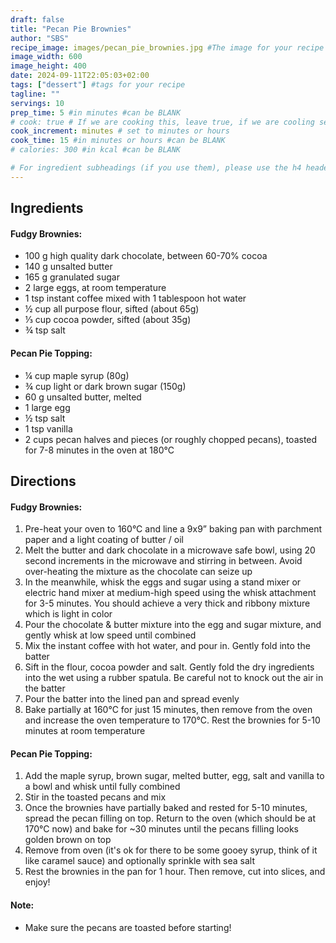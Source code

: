 ```yaml
---
draft: false
title: "Pecan Pie Brownies"
author: "SBS"
recipe_image: images/pecan_pie_brownies.jpg #The image for your recipe
image_width: 600
image_height: 400
date: 2024-09-11T22:05:03+02:00
tags: ["dessert"] #tags for your recipe
tagline: ""
servings: 10
prep_time: 5 #in minutes #can be BLANK
# cook: true # If we are cooking this, leave true, if we are cooling set to false
cook_increment: minutes # set to minutes or hours
cook_time: 15 #in minutes or hours #can be BLANK
# calories: 300 #in kcal #can be BLANK

# For ingredient subheadings (if you use them), please use the h4 header.  For print view I have those elements targeted
---
```



## Ingredients

#### Fudgy Brownies:

- 100 g high quality dark chocolate, between 60-70% cocoa
- 140 g unsalted butter
- 165 g granulated sugar
- 2 large eggs, at room temperature 
- 1 tsp instant coffee mixed with 1 tablespoon hot water
- ½ cup all purpose flour, sifted (about 65g)
- ⅓ cup cocoa powder, sifted (about 35g)
- ¾ tsp salt

#### Pecan Pie Topping:

- ¼ cup maple syrup (80g)
- ¾ cup light or dark brown sugar (150g)
- 60 g unsalted butter, melted
- 1 large egg
- ½ tsp salt
- 1 tsp vanilla
- 2 cups pecan halves and pieces (or roughly chopped pecans), toasted for 7-8 minutes in the oven at 180°C

## Directions

#### Fudgy Brownies:

1. Pre-heat your oven to 160°C and line a 9x9” baking pan with parchment paper and a light coating of butter / oil
2. Melt the butter and dark chocolate in a microwave safe bowl, using 20 second increments in the microwave and stirring in between. Avoid over-heating the mixture as the chocolate can seize up
3. In the meanwhile, whisk the eggs and sugar using a stand mixer or electric hand mixer at medium-high speed using the whisk attachment for 3-5 minutes. You should achieve a very thick and ribbony mixture which is light in color 
4. Pour the chocolate & butter mixture into the egg and sugar mixture, and gently whisk at low speed until combined 
5. Mix the instant coffee with hot water, and pour in. Gently fold into the batter
6. Sift in the flour, cocoa powder and salt. Gently fold the dry ingredients into the wet using a rubber spatula. Be careful not to knock out the air in the batter
7. Pour the batter into the lined pan and spread evenly
8. Bake partially at 160°C for just 15 minutes, then remove from the oven and increase the oven temperature to 170°C. Rest the brownies for 5-10 minutes at room temperature 

#### Pecan Pie Topping:
1. Add the maple syrup, brown sugar, melted butter, egg, salt and vanilla to a bowl and whisk until fully combined
2. Stir in the toasted pecans and mix
3. Once the brownies have partially baked and rested for 5-10 minutes, spread the pecan filling on top. Return to the oven (which should be at 170°C now) and bake for ~30 minutes until the pecans filling looks golden brown on top
4. Remove from oven (it's ok for there to be some gooey syrup, think of it like caramel sauce) and optionally sprinkle with sea salt
5. Rest the brownies in the pan for 1 hour. Then remove, cut into slices, and enjoy!


#### Note:
* Make sure the pecans are toasted before starting!
